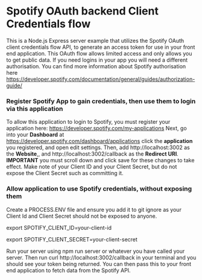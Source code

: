 # Spotify OAuth backend Client Credentials flow
This is a Node.js Express server example that utilizes the Spotify OAuth client credentials flow API, to generate an access token for use in your front end application.
This OAuth flow allows limited access and only allows you to get public data. If you need logins in your app you will need a different authorisation.
You can find more information about Spotify authorisation here https://developer.spotify.com/documentation/general/guides/authorization-guide/
### Register Spotify App to gain credentials, then use them to login via this application
To allow this application to login to Spotify, you must register your application here: https://developer.spotify.com/my-applications
Next, go into your  **Dashboard** at https://developer.spotify.com/dashboard/applications click the  **application** you registered, and open edit settings.
Then, add  http://localhost:3002 as the **Website**,, and http://localhost:3002/callback  as the **Redirect URI**.
**IMPORTANT** you must scroll down and click save for these changes to take effect.
Make note of your Client ID and your Client Secret, but do not expose the Client Secret such as committing it. 
### Allow application to use Spotify credentials, without exposing them
Create a PROCESS.ENV file and ensure you add it to git ignore as your Client Id and Client Secret should not be exposed to anyone.

export SPOTIFY_CLIENT_ID=your-client-id

export SPOTIFY_CLIENT_SECRET=your-client-secret


Run your server using npm run server or whatever you have called your server. Then run curl http://localhost:3002/callback in your terminal and you should see your token being returned. You can then pass this to your front end application to fetch data from the Spotify API.
